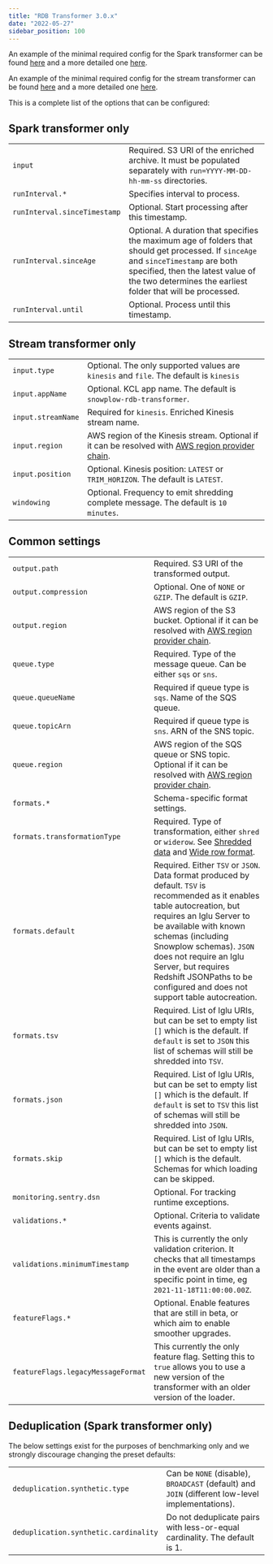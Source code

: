 ```yaml
---
title: "RDB Transformer 3.0.x"
date: "2022-05-27"
sidebar_position: 100
---
```


An example of the minimal required config for the Spark transformer can be found [here](https://github.com/snowplow/snowplow-rdb-loader/blob/master/config/transformer.batch.config.minimal.hocon) and a more detailed one [here](https://github.com/snowplow/snowplow-rdb-loader/blob/master/config/transformer.batch.config.reference.hocon).

An example of the minimal required config for the stream transformer can be found [here](https://github.com/snowplow/snowplow-rdb-loader/blob/master/config/transformer.kinesis.config.minimal.hocon) and a more detailed one [here](https://github.com/snowplow/snowplow-rdb-loader/blob/master/config/transformer.kinesis.config.reference.hocon).

This is a complete list of the options that can be configured:

## Spark transformer only

|                              |                                                                                                                                                                                                                                          |
|------------------------------|------------------------------------------------------------------------------------------------------------------------------------------------------------------------------------------------------------------------------------------|
| `input`                      | Required. S3 URI of the enriched archive. It must be populated separately with `run=YYYY-MM-DD-hh-mm-ss` directories.                                                                                                                    |
| `runInterval.*`              | Specifies interval to process.                                                                                                                                                                                                           |
| `runInterval.sinceTimestamp` | Optional. Start processing after this timestamp.                                                                                                                                                                                         |
| `runInterval.sinceAge`       | Optional. A duration that specifies the maximum age of folders that should get processed. If `sinceAge` and `sinceTimestamp` are both specified, then the latest value of the two determines the earliest folder that will be processed. |
| `runInterval.until`          | Optional. Process until this timestamp.                                                                                                                                                                                                  |

## Stream transformer only

|                    |                                                                                                                                                                                                                           |
|--------------------|---------------------------------------------------------------------------------------------------------------------------------------------------------------------------------------------------------------------------|
| `input.type`       | Optional. The only supported values are `kinesis` and `file`. The default is `kinesis`                                                                                                                                    |
| `input.appName`    | Optional. KCL app name. The default is `snowplow-rdb-transformer`.                                                                                                                                                        |
| `input.streamName` | Required for `kinesis`. Enriched Kinesis stream name.                                                                                                                                                                     |
| `input.region`     | AWS region of the Kinesis stream. Optional if it can be resolved with [AWS region provider chain](https://sdk.amazonaws.com/java/api/latest/software/amazon/awssdk/regions/providers/DefaultAwsRegionProviderChain.html). |
| `input.position`   | Optional. Kinesis position: `LATEST` or `TRIM_HORIZON`. The default is `LATEST`.                                                                                                                                          |
| `windowing`        | Optional. Frequency to emit shredding complete message. The default is `10 minutes`.                                                                                                                                      |

## Common settings

|                                    |                                                                                                                                                                                                                                                                                                                                                                                                             |
|------------------------------------|-------------------------------------------------------------------------------------------------------------------------------------------------------------------------------------------------------------------------------------------------------------------------------------------------------------------------------------------------------------------------------------------------------------|
| `output.path`                      | Required. S3 URI of the transformed output.                                                                                                                                                                                                                                                                                                                                                                 |
| `output.compression`               | Optional. One of `NONE` or `GZIP`. The default is `GZIP`.                                                                                                                                                                                                                                                                                                                                                   |
| `output.region`                    | AWS region of the S3 bucket. Optional if it can be resolved with [AWS region provider chain](https://sdk.amazonaws.com/java/api/latest/software/amazon/awssdk/regions/providers/DefaultAwsRegionProviderChain.html).                                                                                                                                                                                        |
| `queue.type`                       | Required. Type of the message queue. Can be either `sqs` or `sns`.                                                                                                                                                                                                                                                                                                                                          |
| `queue.queueName`                  | Required if queue type is `sqs`. Name of the SQS queue.                                                                                                                                                                                                                                                                                                                                                     |
| `queue.topicArn`                   | Required if queue type is `sns`. ARN of the SNS topic.                                                                                                                                                                                                                                                                                                                                                      |
| `queue.region`                     | AWS region of the SQS queue or SNS topic. Optional if it can be resolved with [AWS region provider chain](https://sdk.amazonaws.com/java/api/latest/software/amazon/awssdk/regions/providers/DefaultAwsRegionProviderChain.html).                                                                                                                                                                           |
| `formats.*`                        | Schema-specific format settings.                                                                                                                                                                                                                                                                                                                                                                            |
| `formats.transformationType`       | Required. Type of transformation, either `shred` or `widerow`. See [Shredded data](/docs/pipeline-components-and-applications/loaders-storage-targets/snowplow-rdb-loader/transforming-enriched-data/index.md#shredded-data) and [Wide row format](/docs/pipeline-components-and-applications/loaders-storage-targets/snowplow-rdb-loader/transforming-enriched-data/index.md#wide-row-format). |
| `formats.default`                  | Required. Either `TSV` or `JSON`. Data format produced by default. `TSV` is recommended as it enables table autocreation, but requires an Iglu Server to be available with known schemas (including Snowplow schemas). `JSON` does not require an Iglu Server, but requires Redshift JSONPaths to be configured and does not support table autocreation.                                                    |
| `formats.tsv`                      | Required. List of Iglu URIs, but can be set to empty list `[]` which is the default. If `default` is set to `JSON` this list of schemas will still be shredded into `TSV`.                                                                                                                                                                                                                                  |
| `formats.json`                     | Required. List of Iglu URIs, but can be set to empty list `[]` which is the default. If `default` is set to `TSV` this list of schemas will still be shredded into `JSON`.                                                                                                                                                                                                                                  |
| `formats.skip`                     | Required. List of Iglu URIs, but can be set to empty list `[]` which is the default. Schemas for which loading can be skipped.                                                                                                                                                                                                                                                                              |
| `monitoring.sentry.dsn`            | Optional. For tracking runtime exceptions.                                                                                                                                                                                                                                                                                                                                                                  |
| `validations.*`                    | Optional. Criteria to validate events against.                                                                                                                                                                                                                                                                                                                                                              |
| `validations.minimumTimestamp`     | This is currently the only validation criterion. It checks that all timestamps in the event are older than a specific point in time, eg `2021-11-18T11:00:00.00Z`.                                                                                                                                                                                                                                          |
| `featureFlags.*`                   | Optional. Enable features that are still in beta, or which aim to enable smoother upgrades.                                                                                                                                                                                                                                                                                                                 |
| `featureFlags.legacyMessageFormat` | This currently the only feature flag. Setting this to `true` allows you to use a new version of the transformer with an older version of the loader.                                                                                                                                                                                                                                                        |

## Deduplication (Spark transformer only)

The below settings exist for the purposes of benchmarking only and we strongly discourage changing the preset defaults:

|                                       |                                                                                                  |
|---------------------------------------|--------------------------------------------------------------------------------------------------|
| `deduplication.synthetic.type`        | Can be `NONE` (disable), `BROADCAST` (default) and `JOIN` (different low-level implementations). |
| `deduplication.synthetic.cardinality` | Do not deduplicate pairs with less-or-equal cardinality. The default is 1.                       |
